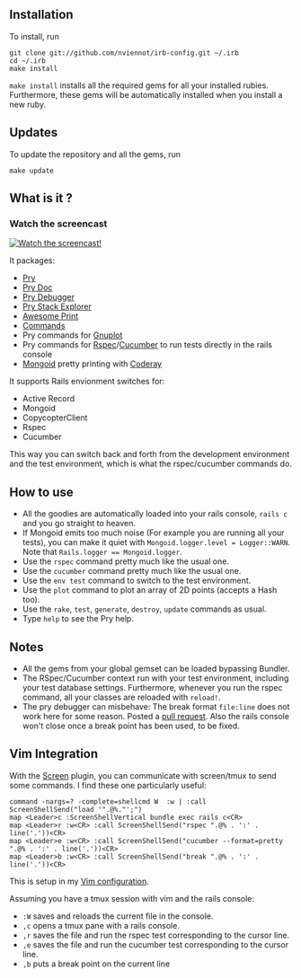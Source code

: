 Installation
------------

To install, run

    git clone git://github.com/nviennot/irb-config.git ~/.irb
    cd ~/.irb
    make install

`make install` installs all the required gems for all your installed rubies.
Furthermore, these gems will be automatically installed when you install a new
ruby.

Updates
--------

To update the repository and all the gems, run

    make update

What is it ?
------------

### Watch the screencast

[![Watch the screencast!](https://s3.amazonaws.com/velvetpulse/screencasts/irb-config-screencast.jpg)](http://velvetpulse.com/2012/11/19/improve-your-ruby-workflow-by-integrating-vim-tmux-pry/)

It packages:
- [Pry](https://github.com/pry/pry)
- [Pry Doc](https://github.com/pry/pry-doc)
- [Pry Debugger](https://github.com/nixme/pry-debugger)
- [Pry Stack Explorer](https://github.com/pry/pry-stack_explorer)
- [Awesome Print](https://github.com/michaeldv/awesome_print)
- [Commands](https://github.com/rails/commands)
- Pry commands for [Gnuplot](https://github.com/rdp/ruby_gnuplot)
- Pry commands for [Rspec](https://github.com/rspec/rspec)/[Cucumber](https://github.com/cucumber/cucumber)
  to run tests directly in the rails console
- [Mongoid](https://github.com/mongoid/mongoid) pretty printing with [Coderay](https://github.com/rubychan/coderay)

It supports Rails envionment switches for:
- Active Record
- Mongoid
- CopycopterClient
- Rspec
- Cucumber

This way you can switch back and forth from the development environment and the
test environment, which is what the rspec/cucumber commands do.

How to use
----------

* All the goodies are automatically loaded into your rails console, `rails c`
  and you go straight to heaven.
* If Mongoid emits too much noise (For example you are running all your tests),
  you can make it quiet with `Mongoid.logger.level = Logger::WARN`.  Note that
  `Rails.logger == Mongoid.logger`.
* Use the `rspec` command pretty much like the usual one.
* Use the `cucumber` command pretty much like the usual one.
* Use the `env test` command to switch to the test environment.
* Use the `plot` command to plot an array of 2D points (accepts a Hash too).
* Use the `rake`, `test`, `generate`, `destroy`, `update` commands as usual.
* Type `help` to see the Pry help.

Notes
-----

* All the gems from your global gemset can be loaded bypassing Bundler.
* The RSpec/Cucumber context run with your test environment, including your test
  database settings.  Furthermore, whenever you run the rspec command, all your
  classes are reloaded with `reload!`.
* The pry debugger can misbehave: The break format `file:line` does not work
  here for some reason.  Posted a [pull request](https://github.com/nixme/pry-debugger/pull/18).
  Also the rails console won't close once a break point has been used, to be
  fixed.

Vim Integration
----------------

With the [Screen](https://github.com/ervandew/screen) plugin, you can
communicate with screen/tmux to send some commands. I find these one
particularly useful:

    command -nargs=? -complete=shellcmd W  :w | :call ScreenShellSend("load '".@%."';")
    map <Leader>c :ScreenShellVertical bundle exec rails c<CR>
    map <Leader>r :w<CR> :call ScreenShellSend("rspec ".@% . ':' . line('.'))<CR>
    map <Leader>e :w<CR> :call ScreenShellSend("cucumber --format=pretty ".@% . ':' . line('.'))<CR>
    map <Leader>b :w<CR> :call ScreenShellSend("break ".@% . ':' . line('.'))<CR>

This is setup in my [Vim configuration](https://github.com/nviennot/vim-config/).

Assuming you have a tmux session with vim and the rails console:
* `:W` saves and reloads the current file in the console.
* `,c` opens a tmux pane with a rails console.
* `,r` saves the file and run the rspec test corresponding to the cursor line.
* `,e` saves the file and run the cucumber test corresponding to the cursor line.
* `,b` puts a break point on the current line
